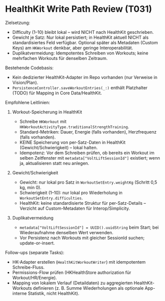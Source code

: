 # HealthKit Write Path Review (T031)

Zielsetzung:
- Difficulty (1–10) bleibt lokal – wird NICHT nach HealthKit geschrieben.
- Gewicht je Satz: Nur lokal persistiert; in HealthKit aktuell NICHT als standardisiertes Feld verfügbar. Optional später als Metadaten (Custom Keys) am `HKWorkout` denkbar, aber geringe Interoperabilität.
- Duplikatvermeidung: Idempotentes Schreiben von Workouts; keine mehrfachen Workouts für denselben Zeitraum.

Bestehende Codebasis:
- Kein dedizierter HealthKit-Adapter im Repo vorhanden (nur Verweise in Vision/Plan).
- `PersistenceController.saveWorkoutEntries(_:)` enthält Platzhalter (TODO) für Mapping in Core Data/HealthKit.

Empfohlene Leitlinien:
1) Workout-Speicherung in HealthKit
   - Schreibe `HKWorkout` mit `HKWorkoutActivityType.traditionalStrengthTraining`.
   - Standard-Metriken: Dauer, Energie (falls vorhanden), Herzfrequenz (falls vorhanden).
   - KEINE Speicherung von per-Satz-Daten in HealthKit (Gewicht/Schwierigkeit) – lokal halten.
   - Idempotenz: Vor dem Schreiben prüfen, ob bereits ein Workout im selben Zeitfenster mit `metadata["VoltLiftSessionId"]` existiert; wenn ja, aktualisieren statt neu anlegen.

2) Gewicht/Schwierigkeit
   - Gewicht: nur lokal pro Satz in `WorkoutSetEntry.weightKg` (Schritt 0,5 kg, min 0).
   - Schwierigkeit (1–10): nur lokal pro Wiederholung in `WorkoutSetEntry.difficulties`.
   - HealthKit: keine standardisierte Struktur für per-Satz-Details – Verzicht auf Custom-Metadaten für Interop/Simplicity.

3) Duplikatvermeidung
   - `metadata["VoltLiftSessionId"] = UUID().uuidString` beim Start; bei Wiederaufnahme denselben Wert verwenden.
   - Vor Persistenz nach Workouts mit gleicher SessionId suchen; update-or-insert.

Follow-ups (separate Tasks):
- HK-Adapter erstellen (`HealthKitWorkoutWriter`) mit idempotentem Schreibe-Fluss.
- Permissions-Flow prüfen (HKHealthStore authorization für Workout/HR/Energie).
- Mapping von lokalem Verlauf (Detaildaten) zu aggregierten HealthKit-Workouts definieren (z. B. Summe Wiederholungen als optionale App-interne Statistik, nicht HealthKit).
